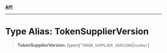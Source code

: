 [**API**](../README.md)

***

# Type Alias: TokenSupplierVersion

> **TokenSupplierVersion**: *typeof* `TOKEN_SUPPLIER_VERSIONS`\[`number`\]

